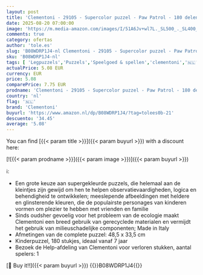 ```yaml
---
layout: post
title: 'Clementoni - 29105 - Supercolor puzzel - Paw Patrol - 180 delen - Made in Italy  puzzel kinderen 7 jaar +'
date: 2025-08-20 07:00:00
image: 'https://m.media-amazon.com/images/I/51A6Jv+wl7L._SL500_._SL400_.jpg'
comments: true
category: ofertas
author: 'tole.es'
slug: 'B08WDRP1J4-nl Clementoni - 29105 - Supercolor puzzel - Paw Patrol - 180...'
sku: 'B08WDRP1J4-nl'
tags: [ 'Legpuzzels','Puzzels','Speelgoed & spellen','clementoni','🇳🇱', ]
actualPrice: 5.08 EUR
currency: EUR
price: 5.08
comparePrice: 7.75 EUR
prodname: 'Clementoni - 29105 - Supercolor puzzel - Paw Patrol - 180 delen - Made in Italy  puzzel kinderen 7 jaar +'
country: 'nl'
flag: '🇳🇱'
brand: 'Clementoni'
buyurl: 'https://www.amazon.nl/dp/B08WDRP1J4/?tag=tolees0b-21'
descuento: '34.45'
average: '5.08'
---
```


You can find [{{< param title >}}]({{< param buyurl >}}) with a discount here:

[![{{< param prodname >}}]({{< param image >}})]({{< param buyurl >}})

ℹ️:

- Een grote keuze aan supergekleurde puzzels, die helemaal aan de kleintjes zijn gewijd om hen te helpen observatievaardigheden, logica en behendigheid te ontwikkelen; meeslepende afbeeldingen met heldere en glinsterende kleuren, die de populairste personages van kinderen vormen om plezier te hebben met vrienden en familie
- Sinds oudsher gevoelig voor het probleem van de ecologie maakt Clementoni een breed gebruik van gerecyclede materialen en vermijdt het gebruik van milieuschadelijke componenten; Made in Italy
- Afmetingen van de complete puzzel: 48,5 x 33,5 cm
- Kinderpuzzel, 180 stukjes, ideaal vanaf 7 jaar
- Bezoek de Help-afdeling van Clementoni voor verloren stukken, aantal spelers: 1

[🛒 Buy it!!]({{< param buyurl >}})
{{<world>}}B08WDRP1J4{{</world>}}
